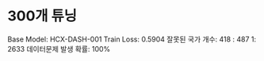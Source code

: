 # 300개 튜닝

Base Model: HCX-DASH-001
Train Loss: 0.5904
잘못된 국가 개수: 418
: 487
 1: 2633
데이터문제 발생 확률: 100%